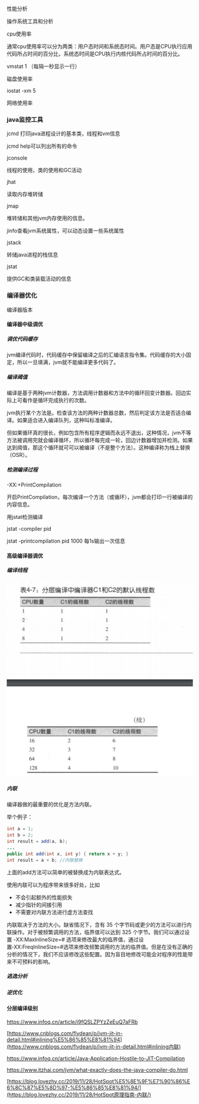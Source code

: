 性能分析

操作系统工具和分析

cpu使用率

通常cpu使用率可以分为两类：用户态时间和系统态时间。用户态是CPU执行应用代码所占时间的百分比，系统态时间是CPU执行内核代码所占时间的百分比。

vmstat 1 （每隔一秒显示一行）

磁盘使用率

iostat -xm 5

网络使用率

### java监控工具

jcmd 打印java进程设计的基本类，线程和vm信息

jcmd help可以列出所有的命令

jconsole

线程的使用，类的使用和GC活动

jhat

读取内存堆转储

jmap

堆转储和其他jvm内存使用的信息。

jinfo查看jvm系统属性，可以动态设置一些系统属性

jstack

转储java进程的栈信息

jstat

提供GC和类装载活动的信息

### 编译器优化

编译器版本



#### 编译器中级调优

##### 调优代码缓存

jvm编译代码时，代码缓存中保留编译之后的汇编语言指令集。代码缓存的大小固定，所以一旦填满，jvm就不能编译更多代码了。

##### 编译阈值

编译是基于两种jvm计数器，方法调用计数器和方法中的循环回变计数器。回边实际上可看作是循环完成执行的次数。

jvm执行某个方法是。检查该方法的两种计数器总数，然后判定该方法是否适合编译。如果适合进入编译队列，这种叫标准编译。

但如果循环真的很长，例如包含所有程序逻辑而永远不退出，这种情况，jvm不等方法被调用完就会编译循环，所以循环每完成一轮，回边计数器增加并检测。如果达到阈值，那这个循环就可可以被编译（不是整个方法）。这种编译称为栈上替换（OSR）。

##### 检测编译过程

-XX:+PrintCompilation

开启PrintCompilation，每次编译一个方法（或循环），jvm都会打印一行被编译的内容信息。

用jstat检测编译

jstat -compiler pid

jstat -printcompilation pid 1000 每1s输出一次信息



#### 高级编译器调优

##### 编译线程

![image-20200913234746474](性能分析.assets/image-20200913234746474.png)

##### 内联

编译器做的最重要的优化是方法内联。

举个例子：

```java
int a = 1;
int b = 2;
int result = add(a, b);
...
public int add(int x, int y) { return x + y; }
int result = a + b; //内联替换
```

上面的add方法可以简单的被替换成为内联表达式。

使用内联可以为程序带来很多好处，比如

- 不会引起额外的性能损失
- 减少指针的间接引用
- 不需要对内联方法进行虚方法查找

内联取决于方法的大小。缺省情况下，含有 35 个字节码或更少的方法可以进行内联操作。对于被频繁调用的方法，临界值可以达到 325 个字节。我们可以通过设置 -XX:MaxInlineSize=# 选项来修改最大的临界值，通过设置‑XX:FreqInlineSize=#选项来修改频繁调用的方法的临界值。但是在没有正确的分析的情况下，我们不应该修改这些配置。因为盲目地修改可能会对程序的性能带来不可预料的影响。

##### 逃逸分析

##### 逆优化

#### 分层编译级别













































https://www.infoq.cn/article/i9fQSLZPYzZeEuQ7aFRb

[https://www.cnblogs.com/flydean/p/jvm-jit-in-detail.html#inlining%E5%86%85%E8%81%94](https://www.cnblogs.com/flydean/p/jvm-jit-in-detail.html#inlining内联)

https://www.infoq.cn/article/Java-Application-Hostile-to-JIT-Compilation

https://www.itzhai.com/jvm/what-exactly-does-the-java-compiler-do.html

[https://blog.lovezhy.cc/2019/11/28/HotSpot%E5%8E%9F%E7%90%86%E6%8C%87%E5%8D%97-%E5%86%85%E8%81%94/](https://blog.lovezhy.cc/2019/11/28/HotSpot原理指南-内联/)